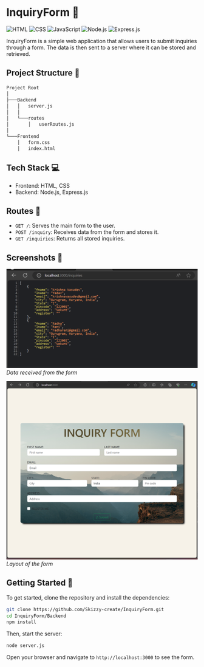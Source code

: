 # InquiryForm 📝

![HTML](https://img.shields.io/badge/-HTML-red)
![CSS](https://img.shields.io/badge/-CSS-blue)
![JavaScript](https://img.shields.io/badge/-JavaScript-yellow)
![Node.js](https://img.shields.io/badge/-Node.js-green)
![Express.js](https://img.shields.io/badge/-Express.js-lightgrey)

InquiryForm is a simple web application that allows users to submit inquiries through a form. The data is then sent to a server where it can be stored and retrieved.

## Project Structure 📂

```
Project Root
│
├───Backend
│   │   server.js
│   │
│   └───routes
│       │   userRoutes.js
│   
└───Frontend
    │   form.css
    │   index.html
```

## Tech Stack 💻

- Frontend: HTML, CSS
- Backend: Node.js, Express.js

## Routes 🚦

- `GET /`: Serves the main form to the user.
- `POST /inquiry`: Receives data from the form and stores it.
- `GET /inquiries`: Returns all stored inquiries.

## Screenshots 📸

![Data Received](https://github.com/chiragmalik27/InquiryForm/blob/main/Data%20Recived.png)
_Data received from the form_

![Form Layout](https://github.com/chiragmalik27/InquiryForm/blob/main/Form%20Layout.png)
_Layout of the form_

## Getting Started 🚀

To get started, clone the repository and install the dependencies:

```bash
git clone https://github.com/Skizzy-create/InquiryForm.git
cd InquiryForm/Backend
npm install
```

Then, start the server:

```bash
node server.js
```

Open your browser and navigate to `http://localhost:3000` to see the form.
